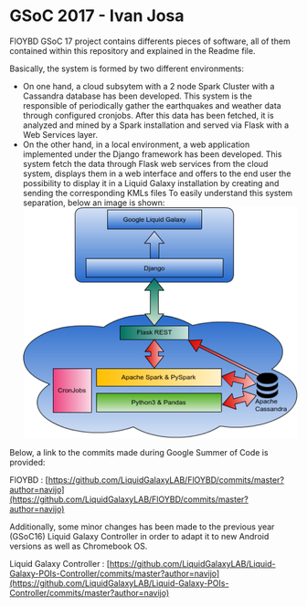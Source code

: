 # GSoC 2017 - Ivan Josa

FlOYBD GSoC 17 project contains differents pieces of software, all of them contained within this repository and explained in the Readme file.

Basically, the system is formed by two different environments:
* On one hand, a cloud subsytem with a 2 node Spark Cluster with a Cassandra database has been developed. This system is the responsible of periodically gather the earthquakes and weather data through configured cronjobs. After this data has been fetched, it is analyzed and mined by a Spark installation and served via Flask with a Web Services layer.
* On the other hand, in a local environment, a web application implemented under the Django framework has been developed. This system fetch the data through Flask web services from the cloud system, displays them in a web interface and offers to the end user the possibility to display it in a Liquid Galaxy installation by creating and sending the corresponding KMLs files
To easily understand this system separation, below an image is shown:
![Infrastructure](https://github.com/LiquidGalaxyLAB/FlOYBD/blob/master/implementacio.png)


Below, a link to the commits made during Google Summer of Code is provided:

FlOYBD : [https://github.com/LiquidGalaxyLAB/FlOYBD/commits/master?author=navijo](https://github.com/LiquidGalaxyLAB/FlOYBD/commits/master?author=navijo)

Additionally, some minor changes has been made to the previous year (GSoC16) Liquid Galaxy Controller in order to adapt it to new Android versions as well as Chromebook OS. 

Liquid Galaxy Controller : [https://github.com/LiquidGalaxyLAB/Liquid-Galaxy-POIs-Controller/commits/master?author=navijo](https://github.com/LiquidGalaxyLAB/Liquid-Galaxy-POIs-Controller/commits/master?author=navijo)
